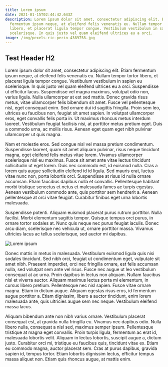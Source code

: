 ```yaml
---
title: Lorem ipsum
date: 2021-01-15T02:44:42.643Z
description: Lorem ipsum dolor sit amet, consectetur adipiscing elit. Etiam
  fermentum ipsum neque, at eleifend felis venenatis eu. Nullam tempor tortor
  libero, et placerat ligula tempor congue. Vestibulum vestibulum in sapien eu
  scelerisque. In quis justo vel quam eleifend ultrices eu a orci.
image: /img/pexels-ric-perin-4389758.jpg
---
```

## Test Header H2

Lorem ipsum dolor sit amet, consectetur adipiscing elit. Etiam fermentum ipsum neque, at eleifend felis venenatis eu. Nullam tempor tortor libero, et placerat ligula tempor congue. Vestibulum vestibulum in sapien eu scelerisque. In quis justo vel quam eleifend ultrices eu a orci. Suspendisse ut efficitur lacus. Suspendisse vel magna maximus, volutpat odio non, varius ligula. Nulla ullamcorper at est sed mattis. Donec gravida risus metus, vitae ullamcorper felis bibendum sit amet. Fusce vel pellentesque nisl, eget consequat enim. Sed ornare dui id sagittis fringilla. Proin sem leo, ultrices eu faucibus non, feugiat sit amet sapien. In volutpat ullamcorper eros, eget convallis felis porta in. Ut maximus rhoncus metus interdum laoreet. Vestibulum feugiat facilisis nisi, at porttitor metus pretium eget. Duis a commodo urna, ac mollis risus. Aenean eget quam eget nibh pulvinar ullamcorper ut quis magna.

Nam et molestie eros. Sed congue nisl vel massa pretium condimentum. Suspendisse laoreet, quam sit amet aliquam pulvinar, risus neque tincidunt magna, eget eleifend felis metus vitae lorem. Vivamus ullamcorper scelerisque nisl eu maximus. Fusce sit amet ante vitae lectus tincidunt sollicitudin ut eget lorem. Duis nec commodo est, id euismod nulla. Cras a lorem quis augue sollicitudin eleifend id id ligula. Sed mauris erat, luctus vitae nunc non, porta lobortis orci. Suspendisse at risus id nulla ornare accumsan. Etiam faucibus dapibus nulla et convallis. Pellentesque habitant morbi tristique senectus et netus et malesuada fames ac turpis egestas. Aenean vestibulum commodo ante, quis porttitor sem hendrerit a. Aenean pellentesque at orci vitae feugiat. Curabitur finibus eget urna lobortis malesuada.

Suspendisse potenti. Aliquam euismod placerat purus rutrum porttitor. Nulla facilisi. Morbi elementum sagittis tempor. Quisque tempus orci purus, in ornare tortor sodales at. Nunc quis neque nec purus feugiat iaculis. Donec arcu diam, scelerisque nec vehicula ut, ornare porttitor massa. Vivamus ultricies lacus ac tellus scelerisque, sed auctor mi dapibus.

![Lorem ipsum](/img/pexels-ric-perin-4389758.jpg "Lorem ipsum")

Donec mattis in metus in malesuada. Vestibulum euismod ligula quis nisi sodales tincidunt. Sed nibh orci, feugiat ut condimentum eget, vulputate sit amet nibh. Praesent imperdiet, orci nec fringilla ornare, est felis accumsan nulla, sed volutpat sem ante vel risus. Fusce nec augue ut leo vestibulum consequat at ac urna. Proin dapibus in lectus non aliquam. Nullam faucibus nisl et viverra auctor. Aliquam maximus lectus porta mi elementum, in cursus libero pretium. Pellentesque nec nisl sapien. Fusce vitae ornare magna. Etiam in dictum augue. Aliquam egestas risus eros, id fermentum augue porttitor a. Etiam dignissim, libero a auctor tincidunt, enim lorem malesuada ante, quis ultricies augue sem nec neque. Vestibulum eleifend massa lacus.

Aliquam bibendum ante non nibh varius ornare. Vestibulum placerat consequat est, at gravida nulla fringilla eu. Vivamus nec dapibus odio. Nulla libero nulla, consequat a nisl sed, maximus semper ipsum. Pellentesque tristique at magna eget convallis. Proin turpis ligula, fermentum ac erat id, malesuada lobortis velit. Aliquam in lectus lobortis, suscipit augue a, dictum justo. Curabitur orci mi, tristique eu faucibus quis, tincidunt vitae ex. Etiam eu commodo magna, auctor placerat sem. Cras at purus dapibus, gravida sapien id, tempus tortor. Etiam lobortis dignissim lectus, efficitur tempus massa aliquet non. Etiam quis rhoncus augue, at mattis enim.